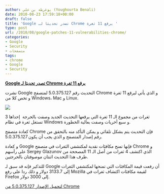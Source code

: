 ```yaml
---
author: يوغرطة بن علي (Youghourta Benali)
date: 2010-08-23 17:59:18+00:00
draft: false
title: 'Google تصدر تحديثا لـ Chrome يرقع 11 ثغرة '
type: post
url: /2010/08/google-patches-11-vulnerabilities-chrome/
categories:
- Google
- Security
- متصفحات
tags:
- chrome
- Google
- Security
---
```


**[Google تصدر تحديثا لـ Chrome يرقع 11 ثغرة](https://www.it-scoop.com/2010/08/google-patches-11-vulnerabilities-chrome)**


نشرت Google التحديث رقم 5.0.375.127 لمتصفح Chrome و الذي يأتي ليرقع 11 ثغرة و تخص كلا من Windows، Mac و Linux.

[![](https://www.it-scoop.com/wp-content/uploads/2010/01/chrome_bugs-e1264950836525.jpg)
](https://www.it-scoop.com/2010/08/google-patches-11-vulnerabilities-chrome)

3 ثغرات من مجموع الـ 11 ثغرة التي يرقعها التحديث الجديد وصفت بالحرجة  إحداها تستغل ثغرة في نظام Windows و سبع أخريات وصفت بعالية الخطورة.

كعادة متصفح Chrome فإن التحديث يتم بشكل تلقائي و يمكن التأكد منه بالتحقق من رقم إصدار المتصفح و الذي يجب أن يكون 5.0.375.127.

و كعادة Google فإنها تمنح مكافئات نقدية لمكتشفي الثغرات في متصفح Chrome و على رأسهم Sergey Glazunov الذي اكتشف 4 ثغرات من أصل الـ 11 المصححة من طرف هذا التحديث اثنتان موصوفتان بالحرجتين.

للتذكير فإنه قد سبق لـ Google أن رفعت قيمة المكافئات التي تمنحها لمكتشفي الثغرات إلى 3133.7 دولار و ذلك ردا على رفع Mozilla لقيمة مكافئات اكتشاف ثغرات في Firefox إلى 3000 دولار.

[لتحميل الإصدار 5.0.375.127 من Chrome](http://www.google.com/chrome)
